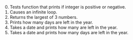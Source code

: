 0. Tests function that prints if integer is positive or negative.
1. Causes an infinite loop.
2. Returns the largest of 3 numbers.
3. Prints how many days are left in the year.
3. Takes a date and prints how many are left in the year.
3. Takes a date and prints how many days are left in the year.
